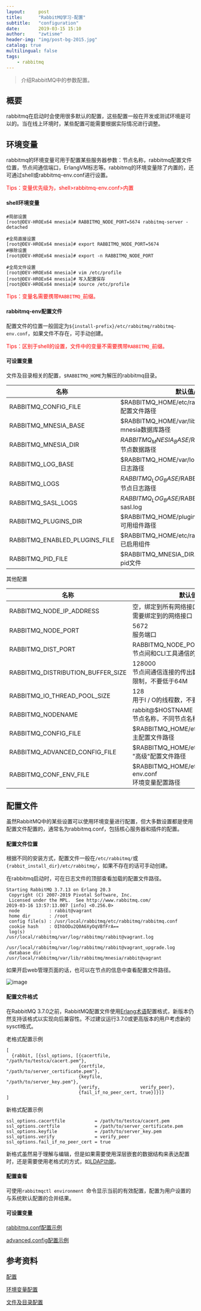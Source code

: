 ```yaml
---
layout:     post
title:      "RabbitMQ学习-配置"
subtitle:   "configuration"
date:       2019-03-15 15:10
author:     "zwtisme"
header-img: "img/post-bg-2015.jpg"
catalog: true
multilingual: false
tags:
    - rabbitmq
---
```


> 介绍RabbitMQ中的参数配置。

## 概要

<p>
rabbitmq在启动时会使用很多默认的配置，这些配置一般在开发或测试环境是可以的。当在线上环境时，某些配置可能需要根据实际情况进行调整。
</p>

## 环境变量

<p>
rabbitmq的环境变量可用于配置某些服务器参数：节点名称，rabbitmq配置文件位置，节点间通信端口，ErlangVM标志等。rabbitmq的环境变量除了内置的，还可通过shell或rabbitmq-env.conf进行设置。
</p>

<p style="color:red;">
Tips：变量优先级为，shell>rabbitmq-env.conf>内置
</p>

#### shell环境变量

```linux
#局部设置
[root@DEV-HROEx64 mnesia]# RABBITMQ_NODE_PORT=5674 rabbitmq-server -detached
```

```linux
#全局直接设置
[root@DEV-HROEx64 mnesia]# export RABBITMQ_NODE_PORT=5674
#移除设置
[root@DEV-HROEx64 mnesia]# export -n RABBITMQ_NODE_PORT
```

```linux
#全局文件设置
[root@DEV-HROEx64 mnesia]# vim /etc/profile
[root@DEV-HROEx64 mnesia]# 写入配置保存
[root@DEV-HROEx64 mnesia]# source /etc/profile
```

<p style="color:red;">
Tips：变量名需要携带<code>RABBITMQ_</code>前缀。
</p>

#### rabbitmq-env配置文件

<p>
配置文件的位置一般固定为<code>${install-prefix}/etc/rabbitmq/rabbitmq-env.conf</code>，如果文件不存在，可手动创建。
</p>

<p style="color:red;">
Tips：区别于shell的设置，文件中的变量不需要携带<code>RABBITMQ_</code>前缀。
</p>

#### 可设置变量

<p>
文件及目录相关的配置，<code>$RABBITMQ_HOME</code>为解压的rabbitmq目录。
</p>

名称 | 默认值/说明 
---|---
RABBITMQ_CONFIG_FILE | $RABBITMQ_HOME/etc/rabbitmq/rabbitmq.conf <br> 配置文件路径 
RABBITMQ_MNESIA_BASE | $RABBITMQ_HOME/var/lib/rabbitmq/mnesia <br> mnesia数据库路径 
RABBITMQ_MNESIA_DIR | $RABBITMQ_MNESIA_BASE/$RABBITMQ_NODENAME <br> 节点数据路径
RABBITMQ_LOG_BASE | $RABBITMQ_HOME/var/log/rabbitmq <br> 日志路径
RABBITMQ_LOGS | $RABBITMQ_LOG_BASE/$RABBITMQ_NODENAME.log <br> 节点日志路径
RABBITMQ_SASL_LOGS | $RABBITMQ_LOG_BASE/$RABBITMQ_NODENAME-sasl.log 
RABBITMQ_PLUGINS_DIR | $RABBITMQ_HOME/plugins <br> 可用组件路径
RABBITMQ_ENABLED_PLUGINS_FILE | $RABBITMQ_HOME/etc/rabbitmq/enabled_plugins <br> 已启用组件
RABBITMQ_PID_FILE | $RABBITMQ_MNESIA_DIR.pid <br> pid文件

<p>
其他配置
</p>

名称 | 默认值/说明 
---|---
RABBITMQ_NODE_IP_ADDRESS | 空，绑定到所有网络接口 <br> 需要绑定到的网络接口 
RABBITMQ_NODE_PORT | 5672 <br> 服务端口 
RABBITMQ_DIST_PORT | RABBITMQ_NODE_PORT + 20000 <br> 节点间和CLI工具通信的端口
RABBITMQ_DISTRIBUTION_BUFFER_SIZE | 128000 <br> 节点间通信连接的传出数据缓冲区大小(千字节)限制，不要低于64M
RABBITMQ_IO_THREAD_POOL_SIZE | 128 <br> 用于I / O的线程数，不要使用低于32
RABBITMQ_NODENAME | rabbit@$HOSTNAME <br> 节点名称，不同节点名称需唯一
RABBITMQ_CONFIG_FILE | $RABBITMQ_HOME/etc/rabbitmq/rabbitmq <br> 主配置文件路径
RABBITMQ_ADVANCED_CONFIG_FILE | $RABBITMQ_HOME/etc/rabbitmq/advanced <br> "高级"配置文件路径
RABBITMQ_CONF_ENV_FILE | $RABBITMQ_HOME/etc/rabbitmq/rabbitmq-env.conf <br> 环境变量配置路径

## 配置文件

<p>
虽然RabbitMQ中的某些设置可以使用环境变量进行配置，但大多数设置都是使用配置文件配置的，通常名为rabbitmq.conf，包括核心服务器和插件的配置。
</p>

#### 配置文件位置

<p>
根据不同的安装方式，配置文件一般在<code>/etc/rabbitmq/</code>或<code>{rabbit_install_dir}/etc/rabbitmq/</code>，如果不存在的话可手动创建。
</p>

<p>
在rabbitmq启动时，可在日志文件的顶部查看加载的配置文件路径。
</p>

```linux
Starting RabbitMQ 3.7.13 on Erlang 20.3
 Copyright (C) 2007-2019 Pivotal Software, Inc.
 Licensed under the MPL.  See http://www.rabbitmq.com/
2019-03-16 13:57:13.007 [info] <0.256.0> 
 node           : rabbit@vagrant
 home dir       : /root
 config file(s) : /usr/local/rabbitmq/etc/rabbitmq/rabbitmq.conf
 cookie hash    : OIhbODu2Q0A6XyOqVBfFrA==
 log(s)         : /usr/local/rabbitmq/var/log/rabbitmq/rabbit@vagrant.log
                : /usr/local/rabbitmq/var/log/rabbitmq/rabbit@vagrant_upgrade.log
 database dir   : /usr/local/rabbitmq/var/lib/rabbitmq/mnesia/rabbit@vagrant
```

<p>
如果开启web管理页面的话，也可以在节点的信息中查看配置文件路径。
</p>

![image]({{site.url}}/img/2019-03-15-11-rabbitmq-study-configuration/20190316140308.png?raw=true)

#### 配置文件格式

<p>
在RabbitMQ 3.7.0之前，RabbitMQ配置文件使用<a href="http://erlang.org/doc/man/config.html" traget="_blank">Erlang术语</a>配置格式，新版本仍然支持该格式以实现向后兼容性。不过建议运行3.7.0或更高版本的用户考虑新的sysctl格式。
</p>

<p>
老格式配置示例
</p>

```linux
[
  {rabbit, [{ssl_options, [{cacertfile,           "/path/to/testca/cacert.pem"},
                           {certfile,             "/path/to/server_certificate.pem"},
                           {keyfile,              "/path/to/server_key.pem"},
                           {verify,               verify_peer},
                           {fail_if_no_peer_cert, true}]}]}
]
```

<p>
新格式配置示例
</p>

```linux
ssl_options.cacertfile           = /path/to/testca/cacert.pem
ssl_options.certfile             = /path/to/server_certificate.pem
ssl_options.keyfile              = /path/to/server_key.pem
ssl_options.verify               = verify_peer
ssl_options.fail_if_no_peer_cert = true
```

<p>
新格式虽然易于理解与编辑，但是如果需要使用深层嵌套的数据结构来表达配置时，还是需要使用老格式的方式，如<a href="https://www.rabbitmq.com/ldap.html" traget="_blank">LDAP功能</a>。
</p>

#### 配置查看

<p>
可使用<code>rabbitmqctl environment </code>命令显示当前的有效配置，配置为用户设置的与系统默认配置的合并结果。
</p>

#### 可设置变量

[rabbitmq.conf配置示例](https://github.com/rabbitmq/rabbitmq-server/blob/master/docs/rabbitmq.conf.example)

[advanced.config配置示例](https://github.com/rabbitmq/rabbitmq-server/blob/master/docs/advanced.config.example)

## 参考资料

[配置](https://www.rabbitmq.com/configure.html)

[环境变量配置](https://www.rabbitmq.com/rabbitmq-env.conf.5.html)

[文件及目录配置](https://www.rabbitmq.com/relocate.html)
